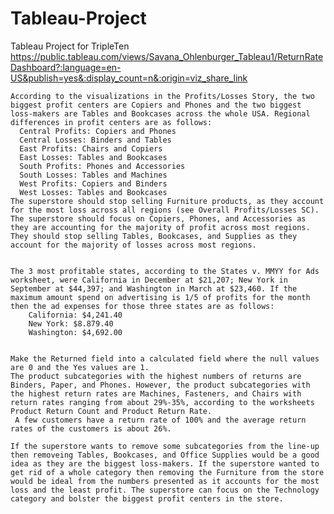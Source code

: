 # Tableau-Project
Tableau Project for TripleTen
https://public.tableau.com/views/Savana_Ohlenburger_Tableau1/ReturnRateDashboard?:language=en-US&publish=yes&:display_count=n&:origin=viz_share_link

    According to the visualizations in the Profits/Losses Story, the two biggest profit centers are Copiers and Phones and the two biggest loss-makers are Tables and Bookcases across the whole USA. Regional differences in profit centers are as follows:
      Central Profits: Copiers and Phones
      Central Losses: Binders and Tables
      East Profits: Chairs and Copiers
      East Losses: Tables and Bookcases
      South Profits: Phones and Accessories
      South Losses: Tables and Machines
      West Profits: Copiers and Binders
      West Losses: Tables and Bookcases
    The superstore should stop selling Furniture products, as they account for the most loss across all regions (see Overall Profits/Losses SC).  
    The superstore should focus on Copiers, Phones, and Accessories as they are accounting for the majority of profit across most regions. They should stop selling Tables, Bookcases, and Supplies as they account for the majority of losses across most regions.


    The 3 most profitable states, according to the States v. MMYY for Ads worksheet, were California in December at $21,207; New York in September at $44,397; and Washington in March at $23,460. If the maximum amount spend on advertising is 1/5 of profits for the month then the ad expenses for those three states are as follows:
        California: $4,241.40
        New York: $8.879.40
        Washington: $4,692.00


    Make the Returned field into a calculated field where the null values are 0 and the Yes values are 1.
    The product subcategories with the highest numbers of returns are Binders, Paper, and Phones. However, the product subcategories with the highest return rates are Machines, Fasteners, and Chairs with return rates ranging from about 29%-35%, according to the worksheets Product Return Count and Product Return Rate.
     A few customers have a return rate of 100% and the average return rates of the customers is about 26%.
     
    If the superstore wants to remove some subcategories from the line-up then removeing Tables, Bookcases, and Office Supplies would be a good idea as they are the biggest loss-makers. If the superstore wanted to get rid of a whole category then removing the Furniture from the store would be ideal from the numbers presented as it accounts for the most loss and the least profit. The superstore can focus on the Technology category and bolster the biggest profit centers in the store.
